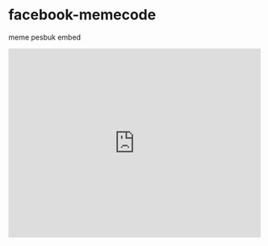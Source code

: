 # facebook-memecode
meme pesbuk embed


<iframe src="https://www.facebook.com/plugins/post.php?href=https%3A%2F%2Fwww.facebook.com%2Fcodingthai9%2Fposts%2Fpfbid0K1ovWQt7jCg9URX1pcGfoZJVsNGvXkh5GyXMEgfTBNwiMYeWswVeN3VSycMLdNppl&show_text=false&width=500" width="500" height="375" style="border:none;overflow:hidden" scrolling="no" frameborder="0" allowfullscreen="true" allow="autoplay; clipboard-write; encrypted-media; picture-in-picture; web-share"></iframe>
